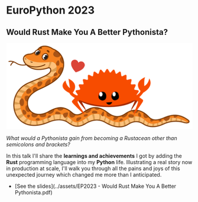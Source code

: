 # EuroPython 2023

## Would Rust Make You A Better Pythonista?

![](../images/2023-07-28-184513_1556x717_scrot.png)

*What would a Pythonista gain from becoming a Rustacean other than semicolons and brackets?*

In this talk I'll share the **learnings and achievements** I got by adding the **Rust** programming language into my **Python** life. Illustrating a real story now in production at scale, I'll walk you through all the pains and joys of this unexpected journey which changed me more than I anticipated.

- [See the slides](../assets/EP2023 - Would Rust Make You A Better Pythonista.pdf)
